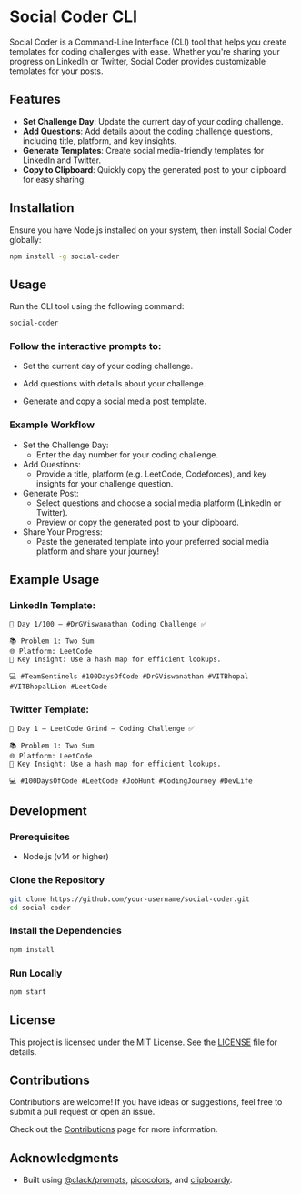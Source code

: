 # Social Coder CLI

Social Coder is a Command-Line Interface (CLI) tool that helps you create templates for coding challenges with ease. Whether you're sharing your progress on LinkedIn or Twitter, Social Coder provides customizable templates for your posts.

## Features

- **Set Challenge Day**: Update the current day of your coding challenge.
- **Add Questions**: Add details about the coding challenge questions, including title, platform, and key insights.
- **Generate Templates**: Create social media-friendly templates for LinkedIn and Twitter.
- **Copy to Clipboard**: Quickly copy the generated post to your clipboard for easy sharing.

## Installation

Ensure you have Node.js installed on your system, then install Social Coder globally:

```bash
npm install -g social-coder
```

## Usage

Run the CLI tool using the following command:

```bash
social-coder
```

### Follow the interactive prompts to:

- Set the current day of your coding challenge.

- Add questions with details about your challenge.

- Generate and copy a social media post template.

### Example Workflow
- Set the Challenge Day:
    - Enter the day number for your coding challenge.
- Add Questions:
    - Provide a title, platform (e.g. LeetCode, Codeforces), and key insights for your challenge question.
- Generate Post:
    - Select questions and choose a social media platform (LinkedIn or Twitter).
    - Preview or copy the generated post to your clipboard.
- Share Your Progress:
    - Paste the generated template into your preferred social media platform and share your journey!

## Example Usage

### LinkedIn Template:
```text
🚀 Day 1/100 – #DrGViswanathan Coding Challenge ✅

📚 Problem 1: Two Sum
🌐 Platform: LeetCode
🌟 Key Insight: Use a hash map for efficient lookups.

💻 #TeamSentinels #100DaysOfCode #DrGViswanathan #VITBhopal #VITBhopalLion #LeetCode
```

### Twitter Template:
```text
🚀 Day 1 – LeetCode Grind – Coding Challenge ✅

📚 Problem 1: Two Sum
🌐 Platform: LeetCode
🌟 Key Insight: Use a hash map for efficient lookups.

💻 #100DaysOfCode #LeetCode #JobHunt #CodingJourney #DevLife
```

## Development
### Prerequisites
- Node.js (v14 or higher)

### Clone the Repository
```bash
git clone https://github.com/your-username/social-coder.git
cd social-coder
```

### Install the Dependencies
```bash
npm install
```

### Run Locally
```bash
npm start
```

## License
This project is licensed under the MIT License. See the [LICENSE](./LICENSE) file for details.

## Contributions
Contributions are welcome! If you have ideas or suggestions, feel free to submit a pull request or open an issue.

Check out the [Contributions](./CONTRIBUTING.md) page for more information.

## Acknowledgments
- Built using [@clack/prompts](https://github.com/bombshell-dev/clack), [picocolors](https://github.com/alexeyraspopov/picocolors), and [clipboardy](https://github.com/sindresorhus/clipboardy).